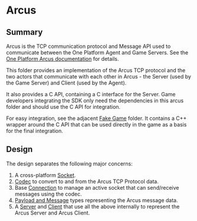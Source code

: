# Arcus

## Summary

Arcus is the TCP communication protocol and Message API used to communicate between the One Platform Agent and Game Servers. See the [One Platform Arcus documentation](https://www.i3d.net/docs/one/odp/Game-Integration/Management-Protocol/Arcus-V2/) for details.

This folder provides an implementation of the Arcus TCP protocol and the two actors that communicate with each other in Arcus - the Server (used by the Game Server) and Client (used by the Agent).

It also provides a C API, containing a C interface for the Server. Game developers integrating the SDK only need the dependencies in this arcus folder and should use the C API for integration.

For easy integration, see the adjacent [Fake Game](../game/readme.md) folder. It contains a C++ wrapper around the C API that can be used directly in the game as a basis for the final integration.

## Design

The design separates the following major concerns:

1. A cross-platform [Socket](internal/socket.h).
2. [Codec](internal/codec.h) to convert to and from the Arcus TCP Protocol data.
3. Base [Connection](internal/connection.h) to manage an active socket that can send/receive messages using the codec.
4. [Payload and Message](message.h) types representing the Arcus message data.
5. A [Server](server.h) and [Client](client.h) that use all the above internally to represent the Arcus Server and Arcus Client.
